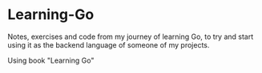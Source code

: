 # Learning-Go


Notes, exercises and code from my journey of learning Go, to try and start using it as the backend language of someone of my projects.

Using book "Learning Go"
